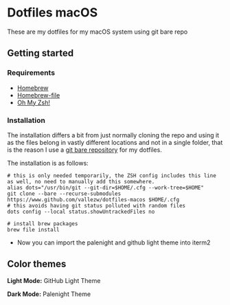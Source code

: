 # Dotfiles macOS
These are my dotfiles for my macOS system using git bare repo
## Getting started
### Requirements
- [Homebrew](https://brew.sh/)
- [Homebrew-file](https://homebrew-file.readthedocs.io/en/latest/installation.html)
- [Oh My Zsh!](https://github.com/ohmyzsh/ohmyzsh)
### Installation
The installation differs a bit from just normally cloning the repo and using it as the files belong in vastly different locations and not in a single folder, that is the reason I use a [git bare repository](https://www.atlassian.com/git/tutorials/dotfiles) for my dotfiles.

The installation is as follows:
```shell
# this is only needed temporarily, the ZSH config includes this line as well, no need to manually add this somewhere.
alias dots="/usr/bin/git --git-dir=$HOME/.cfg --work-tree=$HOME"
git clone --bare --recurse-submodules https://www.github.com/vallezw/dotfiles-macos $HOME/.cfg
# this avoids having git status polluted with random files
dots config --local status.showUntrackedFiles no

# install brew packages
brew file install
```
- Now you can import the palenight and github light theme into iterm2

## Color themes
**Light Mode:** GitHub Light Theme

**Dark Mode:** Palenight Theme
